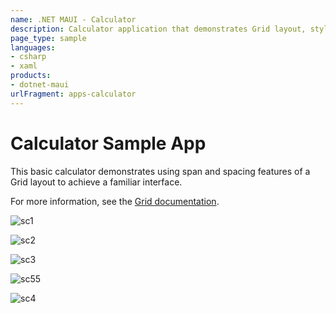 ```yaml
---
name: .NET MAUI - Calculator
description: Calculator application that demonstrates Grid layout, styling, and event handling.
page_type: sample
languages:
- csharp
- xaml
products:
- dotnet-maui
urlFragment: apps-calculator
---
```


# Calculator Sample App

This basic calculator demonstrates using span and spacing features of a Grid layout to achieve a familiar interface.

For more information, see the [Grid documentation](https://docs.microsoft.com/dotnet/maui/user-interface/layouts/grid).

![sc1](https://user-images.githubusercontent.com/115049613/200741023-711278e8-f4fa-4595-941c-36a7bd0465b6.jpeg)


![sc2](https://user-images.githubusercontent.com/115049613/200741218-43d23eb7-d343-4f63-9432-dede31b4d7db.jpeg)


![sc3](https://user-images.githubusercontent.com/115049613/200741302-2f08c87a-3232-4ee6-8eb0-9c9592c5994e.jpeg)

![sc55](https://user-images.githubusercontent.com/115049613/200741615-f126d142-182c-4a52-9459-a80b7122ef87.jpeg)

![sc4](https://user-images.githubusercontent.com/115049613/200741493-126be98f-13a9-4316-9003-af5f1536276f.jpeg)
